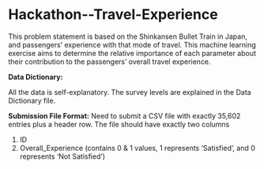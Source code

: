 # Hackathon--Travel-Experience

This problem statement is based on the Shinkansen Bullet Train in Japan, and passengers’ experience with that mode of travel. This machine learning exercise aims to determine the relative importance of each parameter about their contribution to the passengers’ overall travel experience. 

**Data Dictionary:**

All the data is self-explanatory. The survey levels are explained in the Data Dictionary file.

**Submission File Format:** Need to submit a CSV file with exactly 35,602 entries plus a header row. The file should have exactly two columns

  1. ID
  2. Overall_Experience (contains 0 & 1 values, 1 represents ‘Satisfied’, and 0 represents ‘Not Satisfied’)

